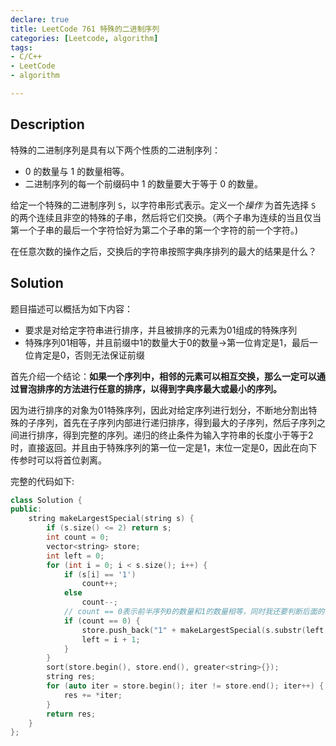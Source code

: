 ```yaml
---
declare: true
title: LeetCode 761 特殊的二进制序列
categories: [Leetcode, algorithm]
tags:
- C/C++ 
- LeetCode
- algorithm

---
```


## Description

特殊的二进制序列是具有以下两个性质的二进制序列：

- 0 的数量与 1 的数量相等。
- 二进制序列的每一个前缀码中 1 的数量要大于等于 0 的数量。

给定一个特殊的二进制序列 `S`，以字符串形式表示。定义一个*操作* 为首先选择 `S` 的两个连续且非空的特殊的子串，然后将它们交换。（两个子串为连续的当且仅当第一个子串的最后一个字符恰好为第二个子串的第一个字符的前一个字符。)

在任意次数的操作之后，交换后的字符串按照字典序排列的最大的结果是什么？

## Solution

题目描述可以概括为如下内容：

- 要求是对给定字符串进行排序，并且被排序的元素为01组成的特殊序列
- 特殊序列01相等，并且前缀中1的数量大于0的数量->第一位肯定是1，最后一位肯定是0，否则无法保证前缀

首先介绍一个结论：**如果一个序列中，相邻的元素可以相互交换，那么一定可以通过冒泡排序的方法进行任意的排序，以得到字典序最大或最小的序列。**

因为进行排序的对象为01特殊序列，因此对给定序列进行划分，不断地分割出特殊的子序列，首先在子序列内部进行递归排序，得到最大的子序列，然后子序列之间进行排序，得到完整的序列。递归的终止条件为输入字符串的长度小于等于2时，直接返回。并且由于特殊序列的第一位一定是1，末位一定是0，因此在向下传参时可以将首位剥离。

完整的代码如下:

```C++
class Solution {
public:
    string makeLargestSpecial(string s) {
        if (s.size() <= 2) return s;
        int count = 0;
        vector<string> store;
        int left = 0;
        for (int i = 0; i < s.size(); i++) {
            if (s[i] == '1') 
                count++; 
            else
                count--;
            // count == 0表示前半序列0的数量和1的数量相等，同时我还要判断后面的半个序列是否满足要求
            if (count == 0) {
                store.push_back("1" + makeLargestSpecial(s.substr(left + 1, i - left - 1)) + "0");
                left = i + 1;
            }
        }
        sort(store.begin(), store.end(), greater<string>{});
        string res;
        for (auto iter = store.begin(); iter != store.end(); iter++) {
            res += *iter;
        }
        return res;
    }
};
```

